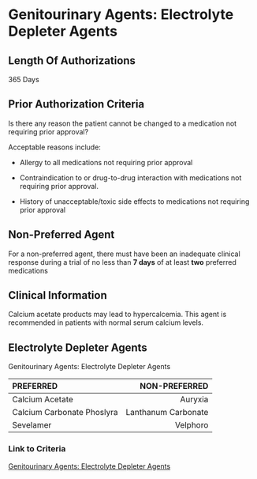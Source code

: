 # Genitourinary Agents: Electrolyte Depleter Agents

## Length Of Authorizations

365 Days

## Prior Authorization Criteria

Is there any reason the patient cannot be changed to a medication not requiring prior approval?

Acceptable reasons include:

- Allergy to all medications not requiring prior approval

- Contraindication to or drug-to-drug interaction with medications not requiring prior approval.

- History of unacceptable/toxic side effects to medications not requiring prior approval

## Non-Preferred Agent

For a non-preferred agent, there must have been an inadequate clinical response during a trial of no less than **7 days** of at least **two** preferred medications

## Clinical Information

Calcium acetate products may lead to hypercalcemia. This agent is recommended in patients with normal serum calcium levels.

## Electrolyte Depleter Agents

Genitourinary Agents: Electrolyte Depleter Agents

| PREFERRED | NON-PREFERRED |
| :--- | ---: |
| Calcium Acetate            | Auryxia             |
| Calcium Carbonate Phoslyra | Lanthanum Carbonate |
| Sevelamer                  | Velphoro            |

### Link to Criteria

[Genitourinary Agents: Electrolyte Depleter Agents](https://pharmacy.medicaid.ohio.gov/sites/default/files/20220415_UPDL_Criteria_FINAL_.pdf#page=67)
